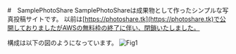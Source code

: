 #　SamplePhotoShare
SamplePhotoShareは成果物として作ったシンプルな写真投稿サイトです。
以前は[https://photoshare.tk](https://photoshare.tk)で公開しておりましたがAWSの無料枠の終了に伴い、閉鎖いたしました。

構成は以下の図のようになっています。
![Fig1](./img/Fig1.png)

